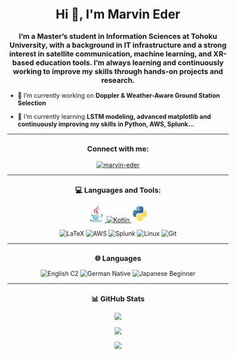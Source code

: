 <h1 align="center">Hi 👋, I'm Marvin Eder</h1>
<h3 align="center">I’m a Master’s student in Information Sciences at Tohoku University, with a background in IT infrastructure and a strong interest in satellite communication, machine learning, and XR-based education tools. I’m always learning and continuously working to improve my skills through hands-on projects and research.</h3>

- 🔭 I’m currently working on **Doppler & Weather-Aware Ground Station Selection**

- 🌱 I’m currently learning **LSTM modeling, advanced matplotlib and continuously improving my skills in Python, AWS, Splunk...**


---


<h3 align="center">Connect with me:</h3>
<p align="center">
<a href="https://linkedin.com/in/marvin-eder" target="blank"><img align="center" src="https://raw.githubusercontent.com/rahuldkjain/github-profile-readme-generator/master/src/images/icons/Social/linked-in-alt.svg" alt="marvin-eder" height="30" width="40" /></a>
</p>


---


<h3 align="center">💻 Languages and Tools:</h3>


<p align="center">
  <a href="https://www.java.com" target="_blank" rel="noreferrer">
    <img src="https://raw.githubusercontent.com/devicons/devicon/master/icons/java/java-original.svg" alt="Java" width="40" height="40"/>
  </a>
  <a href="https://kotlinlang.org" target="_blank" rel="noreferrer">
    <img src="https://www.vectorlogo.zone/logos/kotlinlang/kotlinlang-icon.svg" alt="Kotlin" width="40" height="40"/>
  </a>
  <a href="https://www.python.org" target="_blank" rel="noreferrer">
    <img src="https://raw.githubusercontent.com/devicons/devicon/master/icons/python/python-original.svg" alt="Python" width="40" height="40"/>
  </a>
</p>

<div align="center">
  <img src="https://img.shields.io/badge/LaTeX-%23008080.svg?style=for-the-badge&logo=latex&logoColor=white" alt="LaTeX"/>
  <img src="https://img.shields.io/badge/AWS-%23FF9900.svg?style=for-the-badge&logo=amazon-aws&logoColor=white" alt="AWS"/>
  <img src="https://img.shields.io/badge/Splunk-%23000000.svg?style=for-the-badge&logo=splunk&logoColor=white" alt="Splunk"/>
  <img src="https://img.shields.io/badge/Linux-%23FCC624.svg?style=for-the-badge&logo=linux&logoColor=black" alt="Linux"/>
  <img src="https://img.shields.io/badge/Git-%23F05032.svg?style=for-the-badge&logo=git&logoColor=white" alt="Git"/>
</div>


---


<h3 align="center">🌐 Languages</h3>

<div align="center">
  <img src="https://img.shields.io/badge/English-C2-blue?style=for-the-badge&logo=english&logoColor=white" alt="English C2"/>
  <img src="https://img.shields.io/badge/German-Native-yellow?style=for-the-badge&logo=germany&logoColor=black" alt="German Native"/>
  <img src="https://img.shields.io/badge/Japanese-Beginner-lightgrey?style=for-the-badge&logo=japan&logoColor=white" alt="Japanese Beginner"/>
</div>


---


<h3 align="center">📊 GitHub Stats</h3>

<div align="center">

  <img src="https://github-readme-stats.vercel.app/api?username=FAS-1&theme=radical&hide_border=false&include_all_commits=false&count_private=false" /><br/>
  
  <img src="https://nirzak-streak-stats.vercel.app/?user=FAS-1&theme=radical&hide_border=false" /><br/>
  
  <img src="https://github-readme-stats.vercel.app/api/top-langs/?username=FAS-1&theme=radical&hide_border=false&include_all_commits=false&count_private=false&layout=compact" />

</div>
